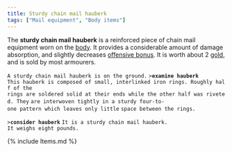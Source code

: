 ```yaml
---
title: Sturdy chain mail hauberk
tags: ["Mail equipment", "Body items"]
---
```

The **sturdy chain mail hauberk** is a reinforced piece of chain mail
equipment worn on the [body](body "wikilink"). It provides a
considerable amount of damage absorption, and slightly decreases
[offensive bonus](offensive_bonus "wikilink"). It is worth about 2
[gold](gold "wikilink"), and is sold by most armourers.

`A sturdy chain mail hauberk is on the ground.`
`>`**`examine hauberk`**
`This hauberk is composed of small, interlinked iron rings. Roughly half of the`
`rings are soldered solid at their ends while the other half was riveted. They`
`are interwoven tightly in a sturdy four-to-one pattern which leaves only little`
`space between the rings.`

`>`**`consider hauberk`**
`It is a sturdy chain mail hauberk.`
`It weighs eight pounds.`

{% include Items.md %}
